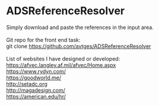 # ADSReferenceResolver

Simply download and paste the references in the input area.
<br  />
<br  />Git repo for the front end task:
<br  />git clone https://github.com/avtges/ADSReferenceResolver
<br  />
<br  />List of websites I have designed or developed:
<br  />https://afvec.langley.af.mil/afvec/Home.aspx
<br  />https://www.rydyn.com/
<br  />https://goodworld.me/
<br  />http://setadc.org
<br  />http://magadesign.com/
<br  />https://american.edu/hr/

